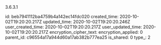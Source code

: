 3.6.3.1

id: beb7941112ba4759b4a142ec14fdc020
created_time: 2020-10-02T19:20:20.217Z
updated_time: 2020-10-02T19:20:20.246Z
user_created_time: 2020-10-02T19:20:20.217Z
user_updated_time: 2020-10-02T19:20:20.217Z
encryption_cipher_text: 
encryption_applied: 0
parent_id: c96554a17a944d60a17ab382b777ea25
is_shared: 0
type_: 2